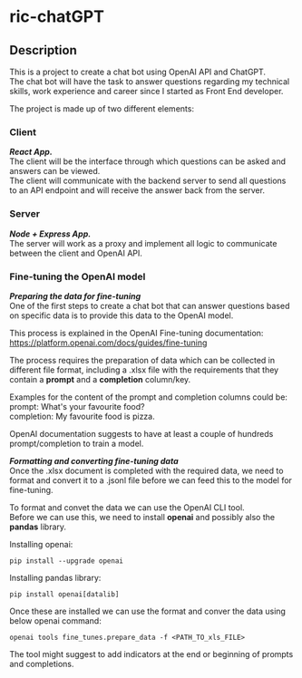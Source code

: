 # ric-chatGPT

## Description
This is a project to create a chat bot using OpenAI API and ChatGPT.  
The chat bot will have the task to answer questions regarding my technical skills, work experience and career since I started as Front End developer.  

The project is made up of two different elements:  

### Client
***React App.***  
The client will be the interface through which questions can be asked and answers can be viewed.  
The client will communicate with the backend server to send all questions to an API endpoint and will receive the answer back from the server.  

### Server
***Node + Express App.***  
The server will work as a proxy and implement all logic to communicate between the client and OpenAI API.  

### Fine-tuning the OpenAI model
***Preparing the data for fine-tuning***  
One of the first steps to create a chat bot that can answer questions based on specific data is to provide this data to the OpenAI model.  

This process is explained in the OpenAI Fine-tuning documentation:  
<https://platform.openai.com/docs/guides/fine-tuning>  

The process requires the preparation of data which can be collected in different file format, including a .xlsx file with the requirements that they contain a **prompt** and a **completion** column/key.  

Examples for the content of the prompt and completion columns could be:  
prompt: What's your favourite food?  
completion: My favourite food is pizza.  

OpenAI documentation suggests to have at least a couple of hundreds prompt/completion to train a model.  

***Formatting and converting fine-tuning data***  
Once the .xlsx document is completed with the required data, we need to format and convert it to a .jsonl file before we can feed this to the model for fine-tuning.  

To format and convet the data we can use the OpenAI CLI tool.  
Before we can use this, we need to install **openai** and possibly also the **pandas** library.  

Installing openai:  
```
pip install --upgrade openai
```

Installing pandas library:  
```
pip install openai[datalib]
```

Once these are installed we can use the format and conver the data using below openai command:  
```
openai tools fine_tunes.prepare_data -f <PATH_TO_xls_FILE>
```

The tool might suggest to add indicators at the end or beginning of prompts and completions.  
